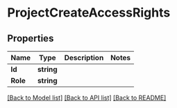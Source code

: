 # ProjectCreateAccessRights

## Properties

Name | Type | Description | Notes
------------ | ------------- | ------------- | -------------
**Id** | **string** |  | 
**Role** | **string** |  | 

[[Back to Model list]](../README.md#documentation-for-models) [[Back to API list]](../README.md#documentation-for-api-endpoints) [[Back to README]](../README.md)



